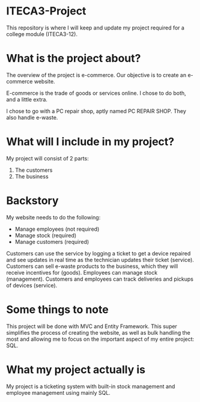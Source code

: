 # ITECA3-Project
This repository is where I will keep and update my project required for a college module (ITECA3-12).

# What is the project about?
The overview of the project is e-commerce. Our objective is to create an e-commerce website.

E-commerce is the trade of goods or services online. I chose to do both, and a little extra.

I chose to go with a PC repair shop, aptly named PC REPAIR SHOP. They also handle e-waste.

# What will I include in my project?
My project will consist of 2 parts:
1. The customers
2. The business

# Backstory
My website needs to do the following:
- Manage employees (not required)
- Manage stock (required)
- Manage customers (required)

Customers can use the service by logging a ticket to get a device repaired and see updates in real time as the technician updates their ticket (service).
Customers can sell e-waste products to the business, which they will receive incentives for (goods).
Employees can manage stock (management).
Customers and employees can track deliveries and pickups of devices (service).

# Some things to note
This project will be done with MVC and Entity Framework. This super simplifies the process of creating the website, as well as bulk handling the most and allowing me to focus on the important aspect of my entire project: SQL.

# What my project actually is
My project is a ticketing system with built-in stock management and employee management using mainly SQL.
